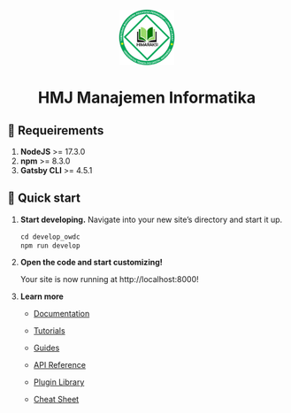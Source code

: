 <p align="center">
  <a href="hmjmi.gatsbyjs.io">
    <img alt="Gatsby" src="./src/images/logo/logo-HIMARAKSI.png" width="100" />
  </a>
</p>
<h1 align="center">
  HMJ Manajemen Informatika
</h1>

## 🧾 Requeirements

1.  **NodeJS** >= 17.3.0
2.  **npm** >= 8.3.0
3.  **Gatsby CLI** >= 4.5.1

## 🚀 Quick start

1.  **Start developing.**
    Navigate into your new site’s directory and start it up.

    ```shell
    cd develop_owdc
    npm run develop
    ```

2.  **Open the code and start customizing!**

    Your site is now running at http://localhost:8000!

3.  **Learn more**

    - [Documentation](https://www.gatsbyjs.com/docs/?utm_source=starter&utm_medium=readme&utm_campaign=minimal-starter)

    - [Tutorials](https://www.gatsbyjs.com/tutorial/?utm_source=starter&utm_medium=readme&utm_campaign=minimal-starter)

    - [Guides](https://www.gatsbyjs.com/tutorial/?utm_source=starter&utm_medium=readme&utm_campaign=minimal-starter)

    - [API Reference](https://www.gatsbyjs.com/docs/api-reference/?utm_source=starter&utm_medium=readme&utm_campaign=minimal-starter)

    - [Plugin Library](https://www.gatsbyjs.com/plugins?utm_source=starter&utm_medium=readme&utm_campaign=minimal-starter)

    - [Cheat Sheet](https://www.gatsbyjs.com/docs/cheat-sheet/?utm_source=starter&utm_medium=readme&utm_campaign=minimal-starter)
